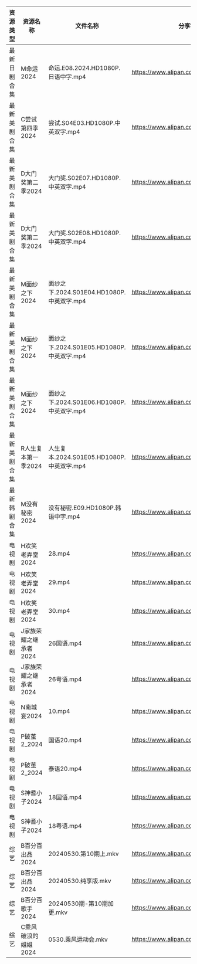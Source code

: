 | 资源类型   | 资源名称          | 文件名称                              | 分享链接                                 | 更新时间                |
| ------ | ------------- | --------------------------------- | ------------------------------------ | ------------------- |
| 最新日剧合集 | M命运2024       | 命运.E08.2024.HD1080P.日语中字.mp4      | https://www.alipan.com/s/vUsmz2EawY4 | 2024-05-30 00:12:12 |
| 最新美剧合集 | C尝试第四季2024    | 尝试.S04E03.HD1080P.中英双字.mp4        | https://www.alipan.com/s/fYB8hQ9D8f5 | 2024-05-30 10:15:42 |
| 最新美剧合集 | D大门奖第二季2024   | 大门奖.S02E07.HD1080P.中英双字.mp4       | https://www.alipan.com/s/ff8kZKjho6A | 2024-05-30 14:05:26 |
| 最新美剧合集 | D大门奖第二季2024   | 大门奖.S02E08.HD1080P.中英双字.mp4       | https://www.alipan.com/s/ff8kZKjho6A | 2024-05-30 14:05:25 |
| 最新美剧合集 | M面纱之下2024     | 面纱之下.2024.S01E04.HD1080P.中英双字.mp4 | https://www.alipan.com/s/QogXe7KZeNZ | 2024-05-30 14:07:26 |
| 最新美剧合集 | M面纱之下2024     | 面纱之下.2024.S01E05.HD1080P.中英双字.mp4 | https://www.alipan.com/s/QogXe7KZeNZ | 2024-05-30 14:07:26 |
| 最新美剧合集 | M面纱之下2024     | 面纱之下.2024.S01E06.HD1080P.中英双字.mp4 | https://www.alipan.com/s/QogXe7KZeNZ | 2024-05-30 14:07:25 |
| 最新美剧合集 | R人生复本第一季2024  | 人生复本.2024.S01E05.HD1080P.中英双字.mp4 | https://www.alipan.com/s/tHTSR2SQ9iq | 2024-05-30 14:08:10 |
| 最新韩剧合集 | M没有秘密2024     | 没有秘密.E09.HD1080P.韩语中字.mp4         | https://www.alipan.com/s/BxbZ3fCPnfq | 2024-05-30 00:06:49 |
| 电视剧    | H欢笑老弄堂2024    | 28.mp4                            | https://www.alipan.com/s/aQHrpgJiHnZ | 2024-05-30 00:06:29 |
| 电视剧    | H欢笑老弄堂2024    | 29.mp4                            | https://www.alipan.com/s/aQHrpgJiHnZ | 2024-05-30 00:06:29 |
| 电视剧    | H欢笑老弄堂2024    | 30.mp4                            | https://www.alipan.com/s/aQHrpgJiHnZ | 2024-05-30 00:06:29 |
| 电视剧    | J家族荣耀之继承者2024 | 26国语.mp4                          | https://www.alipan.com/s/nQdG1mVtEPN | 2024-05-30 14:06:59 |
| 电视剧    | J家族荣耀之继承者2024 | 26粤语.mp4                          | https://www.alipan.com/s/nQdG1mVtEPN | 2024-05-30 14:06:59 |
| 电视剧    | N南城宴2024      | 10.mp4                            | https://www.alipan.com/s/EcujqdaQJ8C | 2024-05-30 14:07:29 |
| 电视剧    | P破茧2_2024     | 国语20.mp4                          | https://www.alipan.com/s/tJEbxwiiXXs | 2024-05-30 14:07:54 |
| 电视剧    | P破茧2_2024     | 泰语20.mp4                          | https://www.alipan.com/s/tJEbxwiiXXs | 2024-05-30 14:07:53 |
| 电视剧    | S神耆小子2024     | 18国语.mp4                          | https://www.alipan.com/s/YUHzska9nMA | 2024-05-30 00:08:21 |
| 电视剧    | S神耆小子2024     | 18粤语.mp4                          | https://www.alipan.com/s/YUHzska9nMA | 2024-05-30 00:08:21 |
| 综艺     | B百分百出品2024    | 20240530.第10期上.mkv                | https://www.alipan.com/s/N2RcoMVTDZC | 2024-05-30 14:09:54 |
| 综艺     | B百分百出品2024    | 20240530.纯享版.mkv                  | https://www.alipan.com/s/N2RcoMVTDZC | 2024-05-30 14:09:53 |
| 综艺     | B百分百歌手2024    | 20240530期-第10期加更.mkv              | https://www.alipan.com/s/Mx8hzxySwye | 2024-05-30 14:09:56 |
| 综艺     | C乘风破浪的姐姐2024  | 0530.乘风运动会.mkv                    | https://www.alipan.com/s/z2ZQFhKX5nR | 2024-05-30 14:09:59 |
